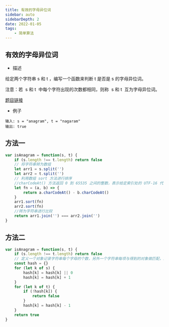 ```yaml
---
title: 有效的字母异位词
sidebar: auto
sidebarDepth: 2
date: 2022-01-05
tags:
    - 简单算法
---
```


## 有效的字母异位词

-   描述

给定两个字符串 s 和 t ，编写一个函数来判断 t 是否是 s 的字母异位词。

注意：若  s 和 t  中每个字符出现的次数都相同，则称  s 和 t  互为字母异位词。

[题目链接](https://leetcode-cn.com/problems/valid-anagram)

-   例子

```
输入: s = "anagram", t = "nagaram"
输出: true
```

## 方法一

```js
var isAnagram = function(s, t) {
    if (s.length !== t.length) return false
    // 将字符串转为数组
    let arr1 = s.split('')
    let arr2 = t.split('')
    // 利用数组 sort 方法进行排序
    //charCodeAt() 方法返回 0 到 65535 之间的整数，表示给定索引处的 UTF-16 代码单元
    let fn = (a, b) => {
        return a.charCodeAt() - b.charCodeAt()
    }
    arr1.sort(fn)
    arr2.sort(fn)
    //转为字符串进行比较
    return arr1.join('') === arr2.join('')
}
```

## 方法二

```js
var isAnagram = function(s, t) {
    if (s.length !== t.length) return false
    // 定义一个对象记录字符串每个字母的个数，另外一个字符串每项与得到的对象做匹配，最后，根据计数判断是否相等。
    const hash = {}
    for (let k of s) {
        hash[k] = hash[k] || 0
        hash[k] = hash[k] + 1
    }
    for (let k of t) {
        if (!hash[k]) {
            return false
        }
        hash[k] = hash[k] - 1
    }
    return true
}
```
